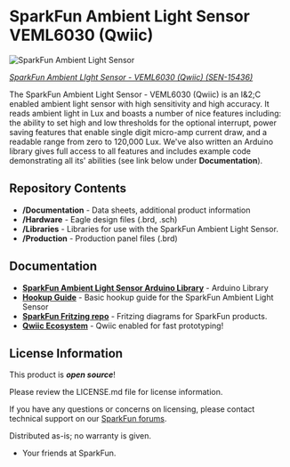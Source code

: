 SparkFun Ambient Light Sensor VEML6030 (Qwiic) 
========================================

![SparkFun Ambient Light Sensor](https://cdn.sparkfun.com/assets/parts/1/3/9/9/6/15436-SparkFun_Ambient_Light_Sensor_-_VEML6030__Qwiic_-01.jpg)


[*SparkFun Ambient LIght Sensor - VEML6030 (Qwiic) (SEN-15436)*](https://www.sparkfun.com/products/15436)

The SparkFun Ambient Light Sensor - VEML6030 (Qwiic) is an I&2;C enabled
ambient light sensor with high sensitivity and high accuracy. It reads ambient
light in Lux and boasts a number of nice features including: the ability to set
high and low thresholds for the optional interrupt, power saving features that enable
single digit micro-amp current draw, and a readable  range from zero to 120,000 Lux. We've also written an Arduino 
library gives full access to all features and includes example code demonstrating all its' abilities (see link below under **Documentation**). 

Repository Contents
-------------------

* **/Documentation** - Data sheets, additional product information
* **/Hardware** - Eagle design files (.brd, .sch)
* **/Libraries** - Libraries for use with the SparkFun Ambient Light Sensor.
* **/Production** - Production panel files (.brd)

Documentation
--------------
* **[SparkFun Ambient Light Sensor Arduino Library](https://github.com/sparkfun/SparkFun_Ambient_Light_Sensor_Arduino_Library)** - Arduino Library
* **[Hookup Guide](https://learn.sparkfun.com/tutorials/qwiic-ambient-light-sensor-veml6030-hookup-guide)** - Basic hookup guide for the SparkFun Ambient Light Sensor
* **[SparkFun Fritzing repo](https://github.com/sparkfun/Fritzing_Parts)** - Fritzing diagrams for SparkFun products.
* **[Qwiic Ecosystem](https://www.sparkfun.com/qwiic)** - Qwiic enabled for fast prototyping!

License Information
-------------------

This product is _**open source**_! 

Please review the LICENSE.md file for license information. 

If you have any questions or concerns on licensing, please contact technical support on our [SparkFun forums](https://forum.sparkfun.com/viewforum.php?f=152).

Distributed as-is; no warranty is given.

- Your friends at SparkFun.

_<COLLABORATION CREDIT>_
